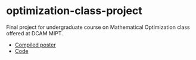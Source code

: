 # optimization-class-project

Final project for undergraduate course on Mathematical Optimization class
offered at DCAM MIPT.

* [Compiled poster](https://kbobyrev.github.io/resources/Optimization-Class-Final-Project-Poster.pdf)
* [Code](https://colab.research.google.com/gist/kbobyrev/90efb074a4740f8a8a6abf22e58d988a/td-gamma.ipynb)
